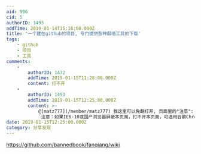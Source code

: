 ```yaml
---
aid: 906
cid: 5
authorID: 1493
addTime: 2019-01-14T15:18:00.000Z
title: '一个建在github的项目, 专门提供各种翻墙工具的下载'
tags:
    - github
    - 项目
    - 工具
comments:
    -
        authorID: 1472
        addTime: 2019-01-15T11:28:00.000Z
        content: 打不开
    -
        authorID: 1493
        addTime: 2019-01-15T12:25:00.000Z
        content: >-
            @[matz777](/member/matz777) 我这里可以免翻打开, 页面里的"注意":
            `注意：如果IE6-10或国产浏览器屏蔽本页面，打不开本页面，可选用谷歌Chrome浏览器。`
date: 2019-01-15T12:25:00.000Z
category: 分享发现
---
```


https://github.com/bannedbook/fanqiang/wiki
